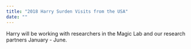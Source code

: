 ```yaml
---
title: "2018 Harry Surden Visits from the USA"
date: ""
---
```

Harry will be working with researchers in the Magic Lab and our research partners January - June.
